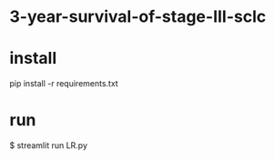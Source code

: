 # 3-year-survival-of-stage-III-sclc
# install
pip install -r requirements.txt
# run
$ streamlit run LR.py
